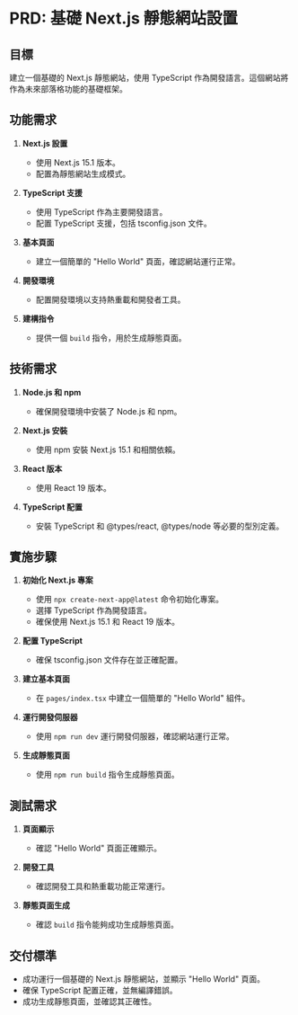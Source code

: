 # PRD: 基礎 Next.js 靜態網站設置

## 目標
建立一個基礎的 Next.js 靜態網站，使用 TypeScript 作為開發語言。這個網站將作為未來部落格功能的基礎框架。

## 功能需求

1. **Next.js 設置**
   - 使用 Next.js 15.1 版本。
   - 配置為靜態網站生成模式。

2. **TypeScript 支援**
   - 使用 TypeScript 作為主要開發語言。
   - 配置 TypeScript 支援，包括 tsconfig.json 文件。

3. **基本頁面**
   - 建立一個簡單的 "Hello World" 頁面，確認網站運行正常。

4. **開發環境**
   - 配置開發環境以支持熱重載和開發者工具。

5. **建構指令**
   - 提供一個 `build` 指令，用於生成靜態頁面。

## 技術需求

1. **Node.js 和 npm**
   - 確保開發環境中安裝了 Node.js 和 npm。

2. **Next.js 安裝**
   - 使用 npm 安裝 Next.js 15.1 和相關依賴。

3. **React 版本**
   - 使用 React 19 版本。

4. **TypeScript 配置**
   - 安裝 TypeScript 和 @types/react, @types/node 等必要的型別定義。

## 實施步驟

1. **初始化 Next.js 專案**
   - 使用 `npx create-next-app@latest` 命令初始化專案。
   - 選擇 TypeScript 作為開發語言。
   - 確保使用 Next.js 15.1 和 React 19 版本。

2. **配置 TypeScript**
   - 確保 tsconfig.json 文件存在並正確配置。

3. **建立基本頁面**
   - 在 `pages/index.tsx` 中建立一個簡單的 "Hello World" 組件。

4. **運行開發伺服器**
   - 使用 `npm run dev` 運行開發伺服器，確認網站運行正常。

5. **生成靜態頁面**
   - 使用 `npm run build` 指令生成靜態頁面。

## 測試需求

1. **頁面顯示**
   - 確認 "Hello World" 頁面正確顯示。

2. **開發工具**
   - 確認開發工具和熱重載功能正常運行。

3. **靜態頁面生成**
   - 確認 `build` 指令能夠成功生成靜態頁面。

## 交付標準

- 成功運行一個基礎的 Next.js 靜態網站，並顯示 "Hello World" 頁面。
- 確保 TypeScript 配置正確，並無編譯錯誤。
- 成功生成靜態頁面，並確認其正確性。
  